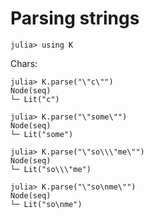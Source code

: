 # Parsing strings

    julia> using K

Chars:

    julia> K.parse("\"c\"")
    Node(seq)
    └─ Lit("c")

    julia> K.parse("\"some\"")
    Node(seq)
    └─ Lit("some")

    julia> K.parse("\"so\\\"me\"")
    Node(seq)
    └─ Lit("so\\\"me")

    julia> K.parse("\"so\nme\"")
    Node(seq)
    └─ Lit("so\nme")

